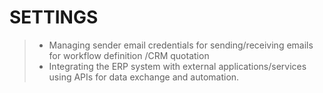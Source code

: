 # SETTINGS 
>- Managing sender  email credentials  for sending/receiving emails for workflow definition /CRM quotation 
>- Integrating the ERP system with external applications/services using APIs for data exchange and automation.

